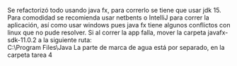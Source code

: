 Se refactorizó todo usando java fx, para correrlo se tiene que usar jdk 15.
Para comodidad se recomienda usar netbents o IntelliJ para correr la aplicación, así como usar windows pues java fx tiene algunos conflictos con linux que no pude resolver.
Si al correr la app falla, mover la carpeta javafx-sdk-11.0.2 a la siguiente ruta:  
C:\Program Files\Java
La parte de marca de agua está por separado, en la carpeta tarea 4
